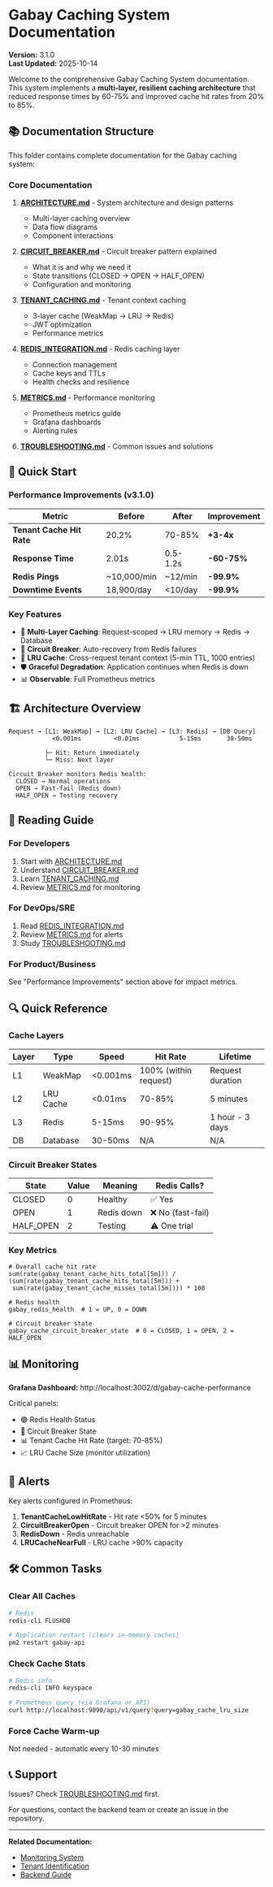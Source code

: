 # Gabay Caching System Documentation

**Version:** 3.1.0  
**Last Updated:** 2025-10-14

Welcome to the comprehensive Gabay Caching System documentation. This system implements a **multi-layer, resilient caching architecture** that reduced response times by 60-75% and improved cache hit rates from 20% to 85%.

## 📚 Documentation Structure

This folder contains complete documentation for the Gabay caching system:

### Core Documentation

1. **[ARCHITECTURE.md](./ARCHITECTURE.md)** - System architecture and design patterns
   - Multi-layer caching overview
   - Data flow diagrams
   - Component interactions
   
2. **[CIRCUIT_BREAKER.md](./CIRCUIT_BREAKER.md)** - Circuit breaker pattern explained
   - What it is and why we need it
   - State transitions (CLOSED → OPEN → HALF_OPEN)
   - Configuration and monitoring

3. **[TENANT_CACHING.md](./TENANT_CACHING.md)** - Tenant context caching
   - 3-layer cache (WeakMap → LRU → Redis)
   - JWT optimization
   - Performance metrics

4. **[REDIS_INTEGRATION.md](./REDIS_INTEGRATION.md)** - Redis caching layer
   - Connection management
   - Cache keys and TTLs
   - Health checks and resilience

5. **[METRICS.md](./METRICS.md)** - Performance monitoring
   - Prometheus metrics guide
   - Grafana dashboards
   - Alerting rules

6. **[TROUBLESHOOTING.md](./TROUBLESHOOTING.md)** - Common issues and solutions

## 🚀 Quick Start

### Performance Improvements (v3.1.0)

| Metric | Before | After | Improvement |
|--------|--------|-------|-------------|
| **Tenant Cache Hit Rate** | 20.2% | 70-85% | **+3-4x** |
| **Response Time** | 2.01s | 0.5-1.2s | **-60-75%** |
| **Redis Pings** | ~10,000/min | ~12/min | **-99.9%** |
| **Downtime Events** | 18,900/day | <10/day | **-99.9%** |

### Key Features

- 🚀 **Multi-Layer Caching**: Request-scoped → LRU memory → Redis → Database
- 🔄 **Circuit Breaker**: Auto-recovery from Redis failures
- 💾 **LRU Cache**: Cross-request tenant context (5-min TTL, 1000 entries)
- 🛡️ **Graceful Degradation**: Application continues when Redis is down
- 📊 **Observable**: Full Prometheus metrics

## 🏗️ Architecture Overview

```
Request → [L1: WeakMap] → [L2: LRU Cache] → [L3: Redis] → [DB Query]
            <0.001ms         <0.01ms           5-15ms       30-50ms
            
          ├─ Hit: Return immediately
          └─ Miss: Next layer
          
Circuit Breaker monitors Redis health:
  CLOSED → Normal operations
  OPEN → Fast-fail (Redis down)
  HALF_OPEN → Testing recovery
```

## 📖 Reading Guide

### For Developers
1. Start with [ARCHITECTURE.md](./ARCHITECTURE.md)
2. Understand [CIRCUIT_BREAKER.md](./CIRCUIT_BREAKER.md)
3. Learn [TENANT_CACHING.md](./TENANT_CACHING.md)
4. Review [METRICS.md](./METRICS.md) for monitoring

### For DevOps/SRE
1. Read [REDIS_INTEGRATION.md](./REDIS_INTEGRATION.md)
2. Review [METRICS.md](./METRICS.md) for alerts
3. Study [TROUBLESHOOTING.md](./TROUBLESHOOTING.md)

### For Product/Business
See "Performance Improvements" section above for impact metrics.

## 🔍 Quick Reference

### Cache Layers

| Layer | Type | Speed | Hit Rate | Lifetime |
|-------|------|-------|----------|----------|
| L1 | WeakMap | <0.001ms | 100% (within request) | Request duration |
| L2 | LRU Cache | <0.01ms | 70-85% | 5 minutes |
| L3 | Redis | 5-15ms | 90-95% | 1 hour - 3 days |
| DB | Database | 30-50ms | N/A | N/A |

### Circuit Breaker States

| State | Value | Meaning | Redis Calls? |
|-------|-------|---------|--------------|
| CLOSED | 0 | Healthy | ✅ Yes |
| OPEN | 1 | Redis down | ❌ No (fast-fail) |
| HALF_OPEN | 2 | Testing | ⚠️ One trial |

### Key Metrics

```promql
# Overall cache hit rate
sum(rate(gabay_tenant_cache_hits_total[5m])) / 
(sum(rate(gabay_tenant_cache_hits_total[5m])) + 
 sum(rate(gabay_tenant_cache_misses_total[5m]))) * 100

# Redis health
gabay_redis_health  # 1 = UP, 0 = DOWN

# Circuit breaker state
gabay_cache_circuit_breaker_state  # 0 = CLOSED, 1 = OPEN, 2 = HALF_OPEN
```

## 📊 Monitoring

**Grafana Dashboard:** http://localhost:3002/d/gabay-cache-performance

Critical panels:
- 🟢 Redis Health Status
- 🔴 Circuit Breaker State  
- 📊 Tenant Cache Hit Rate (target: 70-85%)
- 📈 LRU Cache Size (monitor utilization)

## 🚨 Alerts

Key alerts configured in Prometheus:

1. **TenantCacheLowHitRate** - Hit rate <50% for 5 minutes
2. **CircuitBreakerOpen** - Circuit breaker OPEN for >2 minutes
3. **RedisDown** - Redis unreachable
4. **LRUCacheNearFull** - LRU cache >90% capacity

## 🛠️ Common Tasks

### Clear All Caches
```bash
# Redis
redis-cli FLUSHDB

# Application restart (clears in-memory caches)
pm2 restart gabay-api
```

### Check Cache Stats
```bash
# Redis info
redis-cli INFO keyspace

# Prometheus query (via Grafana or API)
curl http://localhost:9090/api/v1/query?query=gabay_cache_lru_size
```

### Force Cache Warm-up
Not needed - automatic every 10-30 minutes

## 📞 Support

Issues? Check [TROUBLESHOOTING.md](./TROUBLESHOOTING.md) first.

For questions, contact the backend team or create an issue in the repository.

---

**Related Documentation:**
- [Monitoring System](../monitoring/README.md)
- [Tenant Identification](../tenant-identification/README.md)
- [Backend Guide](../../BACKEND_GUIDE.md)
